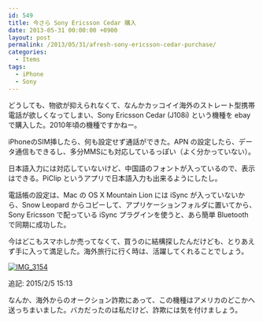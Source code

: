 ```yaml
---
id: 549
title: 今さら Sony Ericsson Cedar 購入
date: 2013-05-31 00:00:00 +0900
layout: post
permalink: /2013/05/31/afresh-sony-ericsson-cedar-purchase/
categories:
  - Items
tags:
  - iPhone
  - Sony
---
```

どうしても、物欲が抑えられなくて、なんかカッコイイ海外のストレート型携帯電話が欲しくなってしまい、Sony Ericsson Cedar (J108i) という機種を ebay で購入した。2010年頃の機種ですかねー。

<!--more-->

iPhoneのSIM挿したら、何も設定せず通話ができた。APN の設定したら、データ通信もできるし、多分MMSにも対応しているっぽい（よく分かっていない）。
  
日本語入力には対応していないけど、中国語のフォントが入っているので、表示はできる。PiClip というアプリで日本語入力も出来るようにしたし。
  
電話帳の設定は、Mac の OS X Mountain Lion には iSync が入っていないから、Snow Leopard からコピーして、アプリケーションフォルダに置いてから、Sony Ericsson で配っている iSync プラグインを使うと、あら簡単 Bluetooth で同期に成功した。

今はどこもスマホしか売ってなくて、買うのに結構探したんだけども、とりあえず手に入って満足した。海外旅行に行く時は、活躍してくれることでしょう。

[<img src="media/IMG_3154.jpg" alt="IMG_3154" class="alignnone size-large wp-image-2168" />](media/IMG_3154.jpg)

追記: 2015/2/5 15:13
  
なんか、海外からのオークション詐欺にあって、この機種はアメリカのどこかへ送っちまいました。バカだったのは私だけど、詐欺には気を付けましょう。
